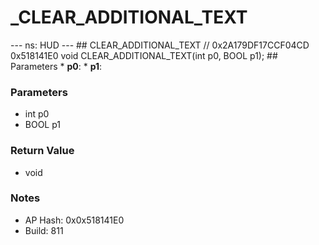 # _CLEAR_ADDITIONAL_TEXT

--- ns: HUD --- ## CLEAR_ADDITIONAL_TEXT  // 0x2A179DF17CCF04CD 0x518141E0 void CLEAR_ADDITIONAL_TEXT(int p0, BOOL p1);   ## Parameters * **p0**: * **p1**:

### Parameters
* int p0
* BOOL p1

### Return Value
* void

### Notes
* AP Hash: 0x0x518141E0
* Build: 811

